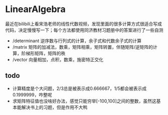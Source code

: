 # LinearAlgebra
最近在bilibili上看宋浩老师的线性代数视频，发现里面的很多计算方式很适合写成代码，决定慢慢写一下；每个方法都使用同济教材习题册中的答案进行了一些自测
- /determinant 逆序数与行列式的计算，余子式和代数余子式的计算
- /matrix 矩阵的加减法，数乘，矩阵相乘，矩阵转置，伴随矩阵/逆矩阵的计算，阶梯形矩阵，矩阵的秩
- /vector 向量相加，点积，数乘，施密特正交化

## todo
- 计算精度是个大问题，2/3总是被表示成0.666667，1/5都会被表示成0.1999999，咋整呢
- 求矩阵特征值也没啥好办法，感觉只能穷举[-100,100]之间的整数，虽然这基本能解决书上的习题，但是作用不大鸭
